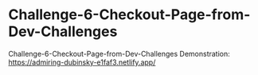 # Challenge-6-Checkout-Page-from-Dev-Challenges
Challenge-6-Checkout-Page-from-Dev-Challenges
Demonstration: https://admiring-dubinsky-e1faf3.netlify.app/
